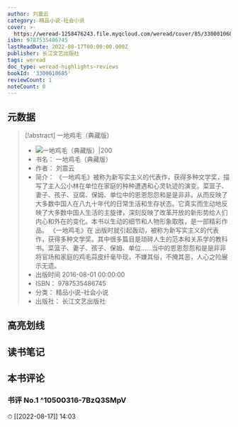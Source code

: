 ```yaml
---
author: 刘震云
category: 精品小说-社会小说
cover: >-
  https://weread-1258476243.file.myqcloud.com/weread/cover/85/3300010685/t7_3300010685.jpg
isbn: 9787535486745
lastReadDate: 2022-08-17T00:00:00.000Z
publisher: 长江文艺出版社
tags: weread
doc_type: weread-highlights-reviews
bookId: '3300010685'
reviewCount: 1
noteCount: 0
---
```


## 元数据

> [!abstract] 一地鸡毛（典藏版）
> - ![ 一地鸡毛（典藏版）|200](https://weread-1258476243.file.myqcloud.com/weread/cover/85/3300010685/t7_3300010685.jpg)
> - 书名： 一地鸡毛（典藏版）
> - 作者： 刘震云
> - 简介： 《一地鸡毛》被称为新写实主义的代表作，获得多种文学奖，描写了主人公小林在单位在家庭的种种遭遇和心灵轨迹的演变。菜篮子、妻子、孩子、豆腐、保姆、单位中的恩恩怨怨和是是非非。从而反映了大多数中国人在八九十年代的日常生活和生存状态。它真实而生动地反映了大多数中国人生活的主旋律，深刻反映了改革开放的新形势给人们内心和外在的变化。本书以生动的细节和人物形象取胜，是一部精彩作品。  《一地鸡毛》在 出版时就引起轰动，被称为新写实主义的代表作，获得多种文学奖。其中很多篇目是琐碎人生的范本和关系学的教科书。菜篮子、妻子、孩子、保姆、单位……当中的恩恩怨怨和是是非非将官场和家庭的鸡毛蒜皮纤毫毕现，不嫌其俗，不掩其恶，人心之险展示无遗。
> - 出版时间 2016-08-01 00:00:00
> - ISBN： 9787535486745
> - 分类： 精品小说-社会小说
> - 出版社： 长江文艺出版社

## 高亮划线

## 读书笔记

## 本书评论

### 书评 No.1  ^10500316-7BzQ3SMpV
⏱ [[2022-08-17]]  14:03

